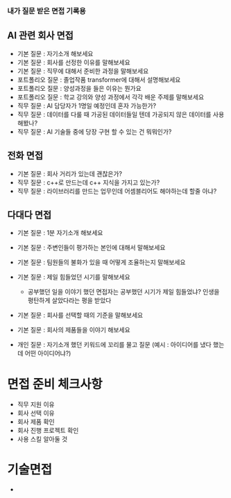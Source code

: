 ### 내가 질문 받은 면접 기록용

## AI 관련 회사 면접
- 기본 질문 : 자기소개 해보세요
- 기본 질문 : 회사를 선정한 이유를 말해보세요
- 기본 질문 : 직무에 대해서 준비한 과정을 말해보세요
- 포트폴리오 질문 : 졸업작품 transformer에 대해서 설명해보세요
- 포트폴리오 질문 : 양성과정을 들은 이유는 뭔가요
- 포트폴리오 질문 : 학교 강의와 양성 과정에서 각각 배운 주제를 말해보세요
- 직무 질문 : AI 담당자가 1명일 예정인데 혼자 가능한가?
- 직무 질문 : 데이터를 다룰 때 가공된 데이터들일 텐데 가공되지 않은 데이터를 사용해봤나?
- 직무 질문 : AI 기술들 중에 당장 구현 할 수 있는 건 뭐뭐인가?



## 전화 면접
- 기본 질문 : 회사 거리가 있는데 괜찮은가?
- 직무 질문 : c++로 만드는데 c++ 지식을 가지고 있는가?
- 직무 질문 : 라이브러리를 만드는 업무인데 어셈블리어도 해야하는데 할줄 아냐?



## 다대다 면접
- 기본 질문 : 1분 자기소개 해보세요
- 기본 질문 : 주변인들이 평가하는 본인에 대해서 말해보세요
- 기본 질문 : 팀원들의 불화가 있을 때 어떻게 조율하는지 말해보세요
- 기본 질문 : 제일 힘들었던 시기를 말해보세요
  - 공부했던 일을 이야기 했던 면접자는 공부했던 시기가 제일 힘들었냐? 인생을 평탄하게 살았다라는 평을 받았다
- 기본 질문 : 회사를 선택할 때의 기준을 말해보세요
- 기본 질문 : 회사의 제품들을 이야기 해보세요


- 개인 질문 : 자기소개 했던 키워드에 꼬리를 물고 질문 (예시 : 아이디어를 냈다 했는데 어떤 아이디어냐?)


# 면접 준비 체크사항
- 직무 지원 이유
- 회사 선택 이유
- 회사 제품 확인
- 회사 진행 프로젝트 확인
- 사용 스킬 알아둘 것

# 기술면접
- 